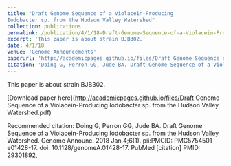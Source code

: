 ```yaml
---
title: "Draft Genome Sequence of a Violacein-Producing
Iodobacter sp. from the Hudson Valley Watershed"
collection: publications
permalink: /publication/4/1/18-Draft-Genome-Sequence-of-a-Violacein-Producing-Iodobacter-sp.-from-the-Hudson-Valley-Watershed
excerpt: 'This paper is about strain BJB302.'
date: 4/1/18
venue: 'Genome Announcements'
paperurl: 'http://academicpages.github.io/files/Draft Genome Sequence of a Violacein-Producing Iodobacter sp. from the Hudson Valley Watershed.pdf'
citation: 'Doing G, Perron GG, Jude BA. Draft Genome Sequence of a Violacein-Producing Iodobacter sp. from the Hudson Valley Watershed. Genome Announc. 2018 Jan 4;6(1). pii:PMCID: PMC5754501 e01428-17. doi: 10.1128/genomeA.01428-17. PubMed [citation] PMID: 29301892, '
---
```

This paper is about strain BJB302.

[Download paper here](http://academicpages.github.io/files/Draft Genome Sequence of a Violacein-Producing Iodobacter sp. from the Hudson Valley Watershed.pdf)

Recommended citation: Doing G, Perron GG, Jude BA. Draft Genome Sequence of a Violacein-Producing Iodobacter sp. from the Hudson Valley Watershed. Genome Announc. 2018 Jan 4;6(1). pii:PMCID: PMC5754501 e01428-17. doi: 10.1128/genomeA.01428-17. PubMed [citation] PMID: 29301892, 